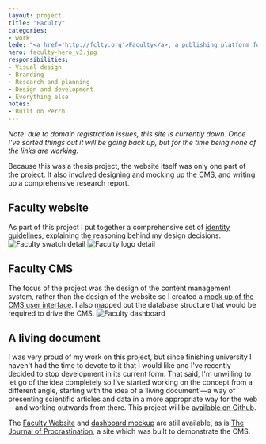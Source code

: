 ```yaml
---
layout: project
title: "Faculty"
categories:
- work
lede: "<a href='http://fclty.org'>Faculty</a>, a publishing platform for academics, was my thesis project when I was studying web design at the University of Greenwich."
hero: faculty-hero_v3.jpg
responsibilities:
- Visual design
- Branding
- Research and planning
- Design and development
- Everything else
notes:
- Built on Perch
---
```


*Note: due to domain registration issues, this site is currently down. Once I've sorted things out it will be going back up, but for the time being none of the links are working.*

Because this was a thesis project, the website itself was only one part of the project. It also involved designing and mocking up the CMS, and writing up a comprehensive research report.

## Faculty website

As part of this project I put together a comprehensive set of [identity guidelines](http://fclty.org/about/identity-guidelines.php), explaining the reasoning behind my design decisions.
![Faculty swatch detail](http://cdn.jea.tt/img/work/faculty-swatch.jpg)
![Faculty logo detail](http://cdn.jea.tt/img/work/faculty-logo_v2.jpg)

## Faculty CMS

The focus of the project was the design of the content management system, rather than the design of the website so I created a [mock up of the CMS user interface](http://journalofprocrastination.thomasjeatt.com/faculty/core/dashboard/). I also mapped out the database structure that would be required to drive the CMS. 
![Faculty dashboard](http://cdn.jea.tt/img/work/faculty-dashboard.jpg)

## A living document

I was very proud of my work on this project, but since finishing university I haven't had the time to devote to it that I would like and I've recently decided to stop development in its current form. That said, I'm unwilling to let go of the idea completely so I've started working on the concept from a different angle, starting with the idea of a &lsquo;living document&rsquo;&#8212;a way of presenting scientific articles and data in a more appropriate way for the web&#8212;and working outwards from there. This project will be [available on Github](http://github.com/jeatt/faculty).

The [Faculty Website](http://fclty.org) and [dashboard mockup](http://journalofprocrastination.thomasjeatt.com/faculty/core/dashboard/) are still available, as is [The Journal of Procrastination](http://journalofprocrastination.thomasjeatt.com/), a site which was built to demonstrate the CMS.
